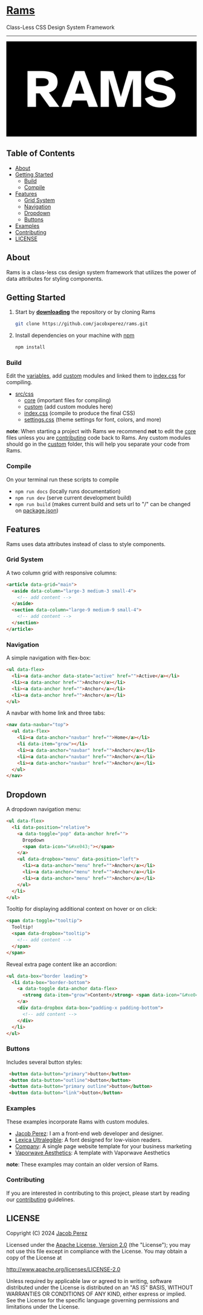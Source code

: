 # [Rams](https://jacobxperez.github.io/rams/)

Class-Less CSS Design System Framework

---

![rams logo](docs/banner.jpg)

## Table of Contents

- [About](#about)
- [Getting Started](#getting-started)
  - [Build](#build)
  - [Compile](#compile)
- [Features](#features)
  - [Grid System](#grid-system)
  - [Navigation](#navigation)
  - [Dropdown](#dropdown)
  - [Buttons](#buttons)
- [Examples](#examples)
- [Contributing](#contributing)
- [LICENSE](#license)

## About

Rams is a class-less css design system framework that utilizes the power of data attributes for styling components.

## Getting Started

1) Start by **[downloading](https://github.com/jacobxperez/rams/archive/master.zip)** the repository or by cloning Rams

    ```bash
    git clone https://github.com/jacobxperez/rams.git
    ```

2) Install dependencies on your machine with [npm](https://www.npmjs.com/)

    ```bash
    npm install
    ```

### Build

Edit the [variables](https://github.com/jacobxperez/rams/blob/master/src/css/settings.css), add
[custom](https://github.com/jacobxperez/rams/tree/master/src/css/custom) modules and linked
them to [index.css](https://github.com/jacobxperez/rams/blob/master/src/css/index.css) for compiling.

- [src/css](https://github.com/jacobxperez/rams/tree/master/src/css/)
  - [core](https://github.com/jacobxperez/rams/tree/master/src/css/core) (important files for compiling)
  - [custom](https://github.com/jacobxperez/rams/tree/master/src/css/custom) (add custom modules here)
  - [index.css](https://github.com/jacobxperez/rams/blob/master/src/css/index.css) (compile to produce the final CSS)
  - [settings.css](https://github.com/jacobxperez/rams/blob/master/src/css/settings.css) (theme settings for font, colors, and more)

**note**: When starting a project with Rams we recommend **not** to edit the [core](https://github.com/jacobxperez/rams/tree/master/src/css/core) files unless you are [contributing](https://github.com/jacobxperez/rams/blob/master/.github/CONTRIBUTING.md) code back to Rams. Any custom modules should go in the [custom](https://github.com/jacobxperez/rams/tree/master/src/css/custom) folder, this will help you separate your code from Rams.

### Compile

On your terminal run these scripts to compile

- `npm run docs` (locally runs documentation)
- `npm run dev` (serve current development build)
- `npm run build` (makes current build and sets url to "/" can be changed on [package.json](https://github.com/jacobxperez/rams/blob/master/package.json))

## Features

Rams uses data attributes instead of class to style components.

### Grid System

A two column grid with responsive columns:

```html
<article data-grid="main">
  <aside data-column="large-3 medium-3 small-4">
    <!-- add content -->
  </aside>
  <section data-column="large-9 medium-9 small-4">
    <!-- add content -->
  </section>
</article>
```

### Navigation

A simple navigation with flex-box:

```html
<ul data-flex>
  <li><a data-anchor data-state="active" href="">Active</a></li>
  <li><a data-anchor href="">Anchor</a></li>
  <li><a data-anchor href="">Anchor</a></li>
  <li><a data-anchor href="">Anchor</a></li>
</ul>
```

A navbar with home link and three tabs:

```html
<nav data-navbar="top">
  <ul data-flex>
    <li><a data-anchor="navbar" href="">Home</a></li>
    <li data-item="grow"></li>
    <li><a data-anchor="navbar" href="">Anchor</a></li>
    <li><a data-anchor="navbar" href="">Anchor</a></li>
    <li><a data-anchor="navbar" href="">Anchor</a></li> 
  </ul>
</nav>
```

## Dropdown

A dropdown navigation menu:

```html
<ul data-flex>
  <li data-position="relative">
    <a data-toggle="pop" data-anchor href="">
      Dropdown 
      <span data-icon="&#xe043;"></span>
    </a>
    <ul data-dropbox="menu" data-position="left">
      <li><a data-anchor="menu" href="">Anchor</a></li>
      <li><a data-anchor="menu" href="">Anchor</a></li>
      <li><a data-anchor="menu" href="">Anchor</a></li>
    </ul>
  </li>
</ul>
```

Tooltip for displaying additional context on hover or on click:

```html
<span data-toggle="tooltip">
  Tooltip!
  <span data-dropbox="tooltip">
    <!-- add content -->
  </span>
</span>
```

Reveal extra page content like an accordion:

```html
<ul data-box="border leading">
  <li data-box="border-bottom"> 
    <a data-toggle data-anchor data-flex>
      <strong data-item="grow">Content</strong> <span data-icon="&#xe045;"></span>
    </a>
    <div data-dropbox data-box="padding-x padding-bottom">
      <!-- add content -->
    </div>
  </li>
</ul>
```

### Buttons

Includes several button styles:

```html
 <button data-button="primary">button</button>
 <button data-button="outline">button</button>
 <button data-button="primary outline">button</button>
 <button data-button="link">button</button> 
```

### Examples

These examples incorporate Rams with custom modules.

- [Jacob Perez](https://github.com/jacobxperez/blog): I am a front-end web developer and designer.
- [Lexica Ultralegible](https://github.com/jacobxperez/lexica-ultralegible): A font designed for low-vision readers.
- [Company](https://github.com/jacobxperez/company): A single page website template for your business marketing
- [Vaporwave Aesthetics](https://github.com/jacobxperez/vaporwave-aesthetic): A template with Vaporwave Aesthetics

**note**: These examples may contain an older version of Rams.

### Contributing

If you are interested in contributing to this project, please start by reading our
[contributing](https://github.com/jacobxperez/rams/blob/master/.github/CONTRIBUTING.md) guidelines.

## LICENSE

Copyright (C) 2024 [Jacob Perez](https://jacobxperez.github.io/blog/)

Licensed under the [Apache License, Version 2.0](http://www.apache.org/licenses/LICENSE-2.0) (the "License"); you may not use this file except in compliance with the License. You may obtain a copy of the License at

<http://www.apache.org/licenses/LICENSE-2.0>

Unless required by applicable law or agreed to in writing, software distributed under the License is distributed on an "AS IS" BASIS, WITHOUT WARRANTIES OR CONDITIONS OF ANY KIND, either express or implied. See the License for the specific language governing permissions and limitations under the License.

